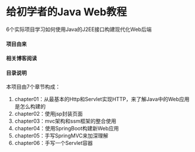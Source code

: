 # 给初学者的Java Web教程

6个实际项目学习如何使用Java的J2EE接口构建现代化Web后端

#### 项目由来



#### 相关博客阅读



#### 目录说明

本项目由7个章节构成：

1. chapter01：从最基本的Http和Servlet实现HTTP，来了解Java中的Web应用是怎么构建的
2. chapter02：使用jsp封装页面
3. chapter03：mvc架构和ssm框架的整合使用
4. chapter04：使用SpringBoot构建新Web应用
5. chapter05：手写SpringMVC来加深理解
6. chapter06：手写一个Servlet容器
